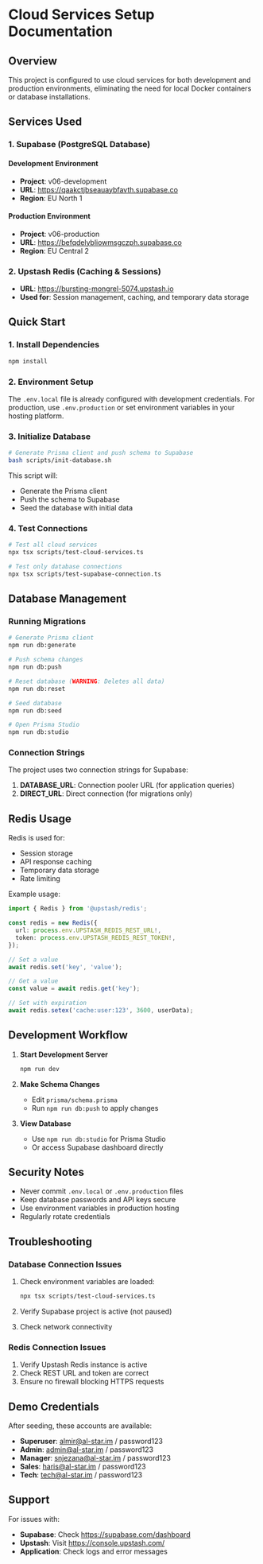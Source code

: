 # Cloud Services Setup Documentation

## Overview

This project is configured to use cloud services for both development and production environments, eliminating the need for local Docker containers or database installations.

## Services Used

### 1. Supabase (PostgreSQL Database)

#### Development Environment
- **Project**: v06-development
- **URL**: https://qaakctjbseauaybfavth.supabase.co
- **Region**: EU North 1

#### Production Environment
- **Project**: v06-production
- **URL**: https://befqdelybliowmsgczph.supabase.co
- **Region**: EU Central 2

### 2. Upstash Redis (Caching & Sessions)

- **URL**: https://bursting-mongrel-5074.upstash.io
- **Used for**: Session management, caching, and temporary data storage

## Quick Start

### 1. Install Dependencies

```bash
npm install
```

### 2. Environment Setup

The `.env.local` file is already configured with development credentials. For production, use `.env.production` or set environment variables in your hosting platform.

### 3. Initialize Database

```bash
# Generate Prisma client and push schema to Supabase
bash scripts/init-database.sh
```

This script will:
- Generate the Prisma client
- Push the schema to Supabase
- Seed the database with initial data

### 4. Test Connections

```bash
# Test all cloud services
npx tsx scripts/test-cloud-services.ts

# Test only database connections
npx tsx scripts/test-supabase-connection.ts
```

## Database Management

### Running Migrations

```bash
# Generate Prisma client
npm run db:generate

# Push schema changes
npm run db:push

# Reset database (WARNING: Deletes all data)
npm run db:reset

# Seed database
npm run db:seed

# Open Prisma Studio
npm run db:studio
```

### Connection Strings

The project uses two connection strings for Supabase:

1. **DATABASE_URL**: Connection pooler URL (for application queries)
2. **DIRECT_URL**: Direct connection (for migrations only)

## Redis Usage

Redis is used for:
- Session storage
- API response caching
- Temporary data storage
- Rate limiting

Example usage:

```typescript
import { Redis } from '@upstash/redis';

const redis = new Redis({
  url: process.env.UPSTASH_REDIS_REST_URL!,
  token: process.env.UPSTASH_REDIS_REST_TOKEN!,
});

// Set a value
await redis.set('key', 'value');

// Get a value
const value = await redis.get('key');

// Set with expiration
await redis.setex('cache:user:123', 3600, userData);
```

## Development Workflow

1. **Start Development Server**
   ```bash
   npm run dev
   ```

2. **Make Schema Changes**
   - Edit `prisma/schema.prisma`
   - Run `npm run db:push` to apply changes

3. **View Database**
   - Use `npm run db:studio` for Prisma Studio
   - Or access Supabase dashboard directly

## Security Notes

- Never commit `.env.local` or `.env.production` files
- Keep database passwords and API keys secure
- Use environment variables in production hosting
- Regularly rotate credentials

## Troubleshooting

### Database Connection Issues

1. Check environment variables are loaded:
   ```bash
   npx tsx scripts/test-cloud-services.ts
   ```

2. Verify Supabase project is active (not paused)

3. Check network connectivity

### Redis Connection Issues

1. Verify Upstash Redis instance is active
2. Check REST URL and token are correct
3. Ensure no firewall blocking HTTPS requests

## Demo Credentials

After seeding, these accounts are available:

- **Superuser**: almir@al-star.im / password123
- **Admin**: admin@al-star.im / password123
- **Manager**: snjezana@al-star.im / password123
- **Sales**: haris@al-star.im / password123
- **Tech**: tech@al-star.im / password123

## Support

For issues with:
- **Supabase**: Check https://supabase.com/dashboard
- **Upstash**: Visit https://console.upstash.com/
- **Application**: Check logs and error messages